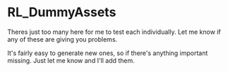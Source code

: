 # RL_DummyAssets

Theres just too many here for me to test each individually. Let me know if any of these are giving you problems.

It's fairly easy to generate new ones, so if there's anything important missing. Just let me know and I'll add them.
